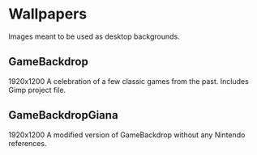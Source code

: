 # Wallpapers
Images meant to be used as desktop backgrounds.

## GameBackdrop
1920x1200 A celebration of a few classic games from the past.
Includes Gimp project file.

## GameBackdropGiana
1920x1200 A modified version of GameBackdrop without any Nintendo references.

